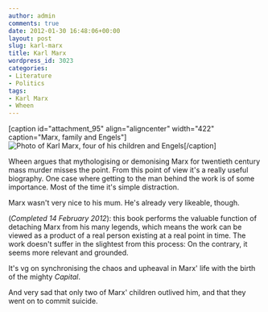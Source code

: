 ```yaml
---
author: admin
comments: true
date: 2012-01-30 16:48:06+00:00
layout: post
slug: karl-marx
title: Karl Marx
wordpress_id: 3023
categories:
- Literature
- Politics
tags:
- Karl Marx
- Wheen
---
```


[caption id="attachment_95" align="aligncenter" width="422" caption="Marx, family and Engels"]![Photo of Karl Marx, four of his children and Engels](http://blog.leonpaternoster.com/wp-content/uploads/2012/01/marx.jpg)[/caption]

Wheen argues that mythologising or demonising Marx for twentieth century mass murder misses the point. From this point of view it's a really useful biography. One case where getting to the man behind the work is of some importance. Most of the time it's simple distraction.

Marx wasn't very nice to his mum. He's already very likeable, though.

(_Completed 14 February 2012_): this book performs the valuable function of detaching Marx from his many legends, which means the work can be viewed as a product of a real person existing at a real point in time. The work doesn't suffer in the slightest from this process: On the contrary, it seems more relevant and grounded.

It's vg on synchronising the chaos and upheaval in Marx' life with the birth of the mighty _Capital_.

And very sad that only two of Marx' children outlived him, and that they went on to commit suicide.
